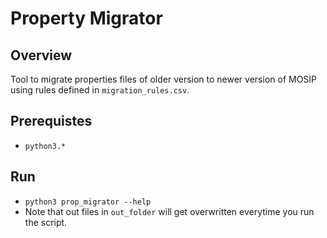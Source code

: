 # Property Migrator

## Overview
Tool to migrate properties files of older version to newer version of MOSIP using rules defined in `migration_rules.csv`.

## Prerequistes
* `python3.*`

## Run
* `python3 prop_migrator --help`
* Note that out files in `out_folder` will get overwritten everytime you run the script.


